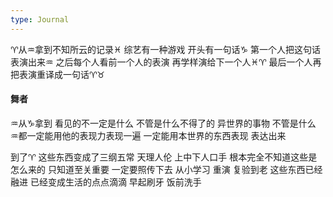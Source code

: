 ```yaml
---
type: Journal
---
```


♈︎从♒︎拿到不知所云的记录♓︎
综艺有一种游戏
开头有一句话♑︎ 第一个人把这句话表演出来♒︎
之后每个人看前一个人的表演 再学样演给下一个人♓︎♈︎
最后一个人再把表演重译成一句话♈︎♉︎

#### 舞者
♒︎从♑︎拿到 看见的不一定是什么
不管是什么不得了的 异世界的事物
不管是什么 ♒︎都一定能用他的表现力表现一遍
一定能用本世界的东西表现 表达出来

到了♈︎ 这些东西变成了三纲五常 天理人伦 上中下人口手
根本完全不知道这些是怎么来的 只知道至关重要 一定要照传下去
从小学习 重演 复验到老 这些东西已经融进 已经变成生活的点点滴滴
早起刷牙 饭前洗手
